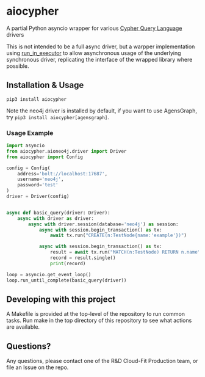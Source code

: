 # aiocypher

A partial Python asyncio wrapper for various [Cypher Query Language](https://neo4j.com/developer/cypher/) drivers

This is not intended to be a full async driver, but a warpper implementation using
[run_in_executor](https://bbc.github.io/cloudfit-public-docs/asyncio/asyncio-part-5.html#executors-and-multithreading)
to allow asynchronous usage of the underlying synchronous driver, replicating the interface of the wrapped library where
possible.

## Installation & Usage
`pip3 install aiocypher`

Note the neo4j driver is installed by default, if you want to use AgensGraph,
try `pip3 install aiocypher[agensgraph]`.

### Usage Example
```python
import asyncio
from aiocypher.aioneo4j.driver import Driver
from aiocypher import Config

config = Config(
    address='bolt://localhost:17687',
    username='neo4j',
    password='test'
)
driver = Driver(config)


async def basic_query(driver: Driver):
    async with driver as driver:
        async with driver.session(database='neo4j') as session:
            async with session.begin_transaction() as tx:
                await tx.run("CREATE(n:TestNode{name:'example'})")

            async with session.begin_transaction() as tx:
                result = await tx.run("MATCH(n:TestNode) RETURN n.name")
                record = result.single()
                print(record)

loop = asyncio.get_event_loop()
loop.run_until_complete(basic_query(driver))
```

## Developing with this project
A Makefile is provided at the top-level of the repository to run common tasks. Run make in the top directory of this
repository to see what actions are available.

## Questions?
Any questions, please contact one of the R&D Cloud-Fit Production team, or file an Issue on the repo.
